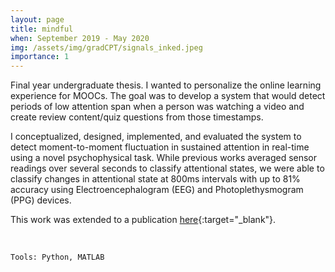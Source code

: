 ```yaml
---
layout: page
title: mindful
when: September 2019 - May 2020
img: /assets/img/gradCPT/signals_inked.jpeg
importance: 1
---
```


Final year undergraduate thesis. I wanted to personalize the online learning experience for MOOCs. The goal was to develop a system that would detect periods of low attention span when a person was watching a video and create review content/quiz questions from those timestamps. 

I conceptualized, designed, implemented, and evaluated the system to detect moment-to-moment fluctuation in sustained attention in real-time using a novel psychophysical task. While previous works averaged sensor readings over several seconds to classify attentional states, we were able to classify changes in attentional state at 800ms intervals with up to 81% accuracy using Electroencephalogram (EEG) and Photoplethysmogram (PPG) devices. 

This work was extended to a publication [here](https://www.mdpi.com/1424-8220/21/10/3419){:target="_blank"}. 

<div class="row justify-content-sm-center">
    <div class="col-sm-8 mt-3 mt-md-0">
        <img class="img-fluid rounded z-depth-1" src="{{ '/assets/img/gradCPT/experiment-1.jpeg' | relative_url }}" alt="" title="experiment set up"/>
    </div>
</div>

<br>

    Tools: Python, MATLAB